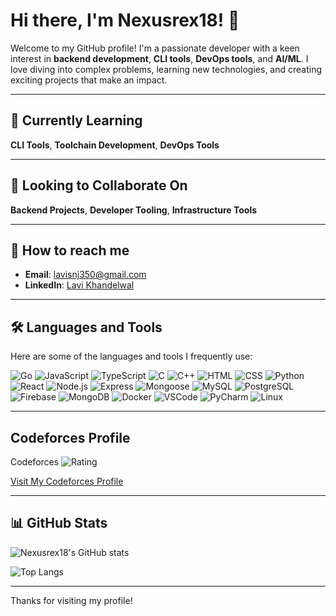 # Hi there, I'm Nexusrex18! 👋

Welcome to my GitHub profile! I'm a passionate developer with a keen interest in **backend development**, **CLI tools**, **DevOps tools**, and **AI/ML**. I love diving into complex problems, learning new technologies, and creating exciting projects that make an impact.

---

## 🌱 Currently Learning

**CLI Tools**, **Toolchain Development**, **DevOps Tools**

---

## 👀 Looking to Collaborate On

**Backend Projects**, **Developer Tooling**, **Infrastructure Tools**

---

## 📧 How to reach me

- **Email**: [lavisnj350@gmail.com](mailto:lavisnj350@gmail.com)
- **LinkedIn**: [Lavi Khandelwal](https://www.linkedin.com/lavi-khandelwal?_l=en_US)

---

## 🛠️ Languages and Tools

Here are some of the languages and tools I frequently use:

![Go](https://img.shields.io/badge/-Golang-00ADD8?logo=go&logoColor=white&style=flat)
![JavaScript](https://img.shields.io/badge/-JavaScript-F7DF1E?logo=javascript&logoColor=white&style=flat)
![TypeScript](https://img.shields.io/badge/-TypeScript-007ACC?logo=typescript&logoColor=white&style=flat)
![C](https://img.shields.io/badge/-C-A8B9CC?logo=c&logoColor=white&style=flat)
![C++](https://img.shields.io/badge/-C++-00599C?logo=c%2B%2B&logoColor=white&style=flat)
![HTML](https://img.shields.io/badge/-HTML5-E34F26?logo=html5&logoColor=white&style=flat)
![CSS](https://img.shields.io/badge/-CSS3-1572B6?logo=css3&logoColor=white&style=flat)
![Python](https://img.shields.io/badge/-Python-3776AB?logo=python&logoColor=white&style=flat)
![React](https://img.shields.io/badge/-React-61DAFB?logo=react&logoColor=white&style=flat)
![Node.js](https://img.shields.io/badge/-Node.js-339933?logo=node.js&logoColor=white&style=flat)
![Express](https://img.shields.io/badge/-Express-000000?logo=express&logoColor=white&style=flat)
![Mongoose](https://img.shields.io/badge/-Mongoose-880000?logoColor=white&style=flat)
![MySQL](https://img.shields.io/badge/-MySQL-4479A1?logo=mysql&logoColor=white&style=flat)
![PostgreSQL](https://img.shields.io/badge/-PostgreSQL-336791?logo=postgresql&logoColor=white&style=flat)
![Firebase](https://img.shields.io/badge/-Firebase-FFCA28?logo=firebase&logoColor=white&style=flat)
![MongoDB](https://img.shields.io/badge/-MongoDB-47A248?logo=mongodb&logoColor=white&style=flat)
![Docker](https://img.shields.io/badge/-Docker-2496ED?logo=docker&logoColor=white&style=flat)
![VSCode](https://img.shields.io/badge/-VS%20Code-007ACC?logo=visual-studio-code&logoColor=white&style=flat)
![PyCharm](https://img.shields.io/badge/-PyCharm-000000?logo=pycharm&logoColor=white&style=flat)
![Linux](https://img.shields.io/badge/-Linux-FCC624?logo=linux&logoColor=white&style=flat)

---

## Codeforces Profile

 Codeforces   ![Rating](https://img.shields.io/badge/914-Newbie-brightgreen) 

[Visit My Codeforces Profile](https://codeforces.com/profile/balagpt123)

---

## 📊 GitHub Stats

![Nexusrex18's GitHub stats](https://github-readme-stats.vercel.app/api?username=Nexusrex18&show_icons=true&theme=radical)

![Top Langs](https://github-readme-stats.vercel.app/api/top-langs/?username=Nexusrex18&layout=compact&theme=radical)

---

Thanks for visiting my profile!
